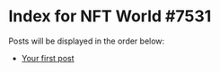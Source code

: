 # Index for NFT World #7531
Posts will be displayed in the order below:

- [Your first post](./001-first.md)

